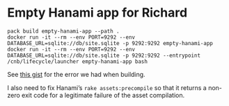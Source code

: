 # Empty Hanami app for Richard

```
pack build empty-hanami-app --path .
docker run -it --rm --env PORT=9292 --env DATABASE_URL=sqlite://db/site.sqlite -p 9292:9292 empty-hanami-app
docker run -it --rm --env PORT=9292 --env DATABASE_URL=sqlite://db/site.sqlite -p 9292:9292 --entrypoint /cnb/lifecycle/launcher empty-hanami-app bash
```

See [this gist](https://gist.github.com/timriley/97fb57fc9ace630ed15cdffb89bfb519) for the error we had when building.

I also need to fix Hanami’s `rake assets:precompile` so that it returns a non-zero exit code for a legitimate failure of the asset compilation.
